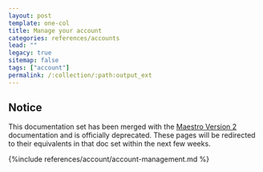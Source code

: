 ```yaml
---
layout: post
template: one-col
title: Manage your account
categories: references/accounts
lead: ""
legacy: true
sitemap: false
tags: ["account"]
permalink: /:collection/:path:output_ext
---
```


## Notice
<div class="notice notice-warning"><p>This documentation set has been merged with the <a href="/maestro/">Maestro Version 2</a> documentation and is officially deprecated. These pages will be redirected to their equivalents in that doc set within the next few weeks.</p></div>


{%include references/account/account-management.md %}
